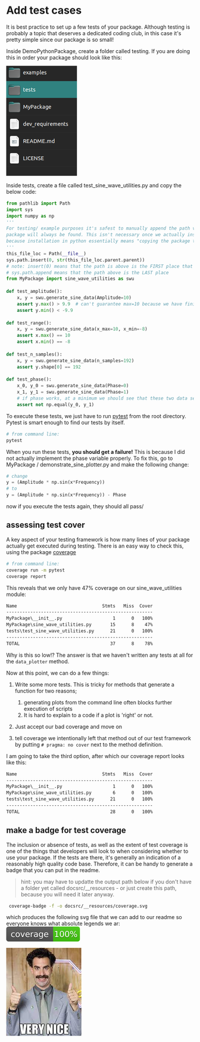 # Add test cases

It is best practice to set up a few tests of your package. Although testing is probably a topic that deserves a dedicated coding club, in this case it's pretty simple since our package is so small!

Inside DemoPythonPackage, create a folder called testing. If you are doing this in order your package should look like this:

![](__resources/progress_tests.png)

Inside tests, create a file called test_sine_wave_utilities.py and copy the below code:

```python
from pathlib import Path
import sys
import numpy as np
'''
For testing/ example purposes it's safest to manually append the path variable to ensure our 
package will always be found. This isn't necessary once we actually install the package 
because installation in python essentially means "copying the package to a place where it can be found"
'''
this_file_loc = Path(__file__)
sys.path.insert(0, str(this_file_loc.parent.parent))
# note: insert(0) means that the path is above is the FIRST place that python will look for imports
# sys.path.append means that the path above is the LAST place
from MyPackage import sine_wave_utilities as swu

def test_amplitude():
    x, y = swu.generate_sine_data(Amplitude=10)
    assert y.max() > 9.9  # can't guarantee max=10 because we have finite samples
    assert y.min() < -9.9

def test_range():
    x, y = swu.generate_sine_data(x_max=10, x_min=-8)
    assert x.max() == 10
    assert x.min() == -8

def test_n_samples():
    x, y = swu.generate_sine_data(n_samples=192)
    assert y.shape[0] == 192

def test_phase():
    x_0, y_0 = swu.generate_sine_data(Phase=0)
    x_1, y_1 = swu.generate_sine_data(Phase=1)
    # if phase works, at a minimum we should see that these two data sets are different...
    assert not np.equal(y_0, y_1)
```

To execute these tests, we just have to run [pytest](https://docs.pytest.org/en/7.1.x/) from the root directory. Pytest is smart enough to find our tests by itself.

```bash
# from command line:
pytest
```

When you run these tests, **you should get a failure!** This is because I did not actually implement the phase variable properly. To fix this, go to MyPackage / demonstrate_sine_plotter.py and make the following change:

```python
# change
y = (Amplitude * np.sin(x*Frequency))
# to
y = (Amplitude * np.sin(x*Frequency)) - Phase
```

now if you execute the tests again, they should all pass/

## assessing test cover

A key aspect of your testing framework is how many lines of your package actually get executed during testing. There is an easy way to check this, using the package [coverage](https://coverage.readthedocs.io/en/6.3.3/)

```bash
# from command line:
coverage run -m pytest
coverage report
```

This reveals that we only have 47% coverage on our sine_wave_utilities module:

```bash
Name                                Stmts   Miss  Cover
-------------------------------------------------------
MyPackage\__init__.py                   1      0   100%
MyPackage\sine_wave_utilities.py       15      8    47%
tests\test_sine_wave_utilities.py      21      0   100%
-------------------------------------------------------
TOTAL                                  37      8    78%

```

Why is this so low!? The answer is that we haven't written any tests at all for the ```data_plotter``` method.

Now at this point, we can do a few things:

1. Write some more tests. This is tricky for methods that generate a function for two reasons; 
   1. generating plots from the command line often blocks further execution of scripts
   2. It is hard to explain to a code if a plot is 'right' or not.

2. Just accept our bad coverage and move on
3. tell coverage we intentionally left that method out of our test framework by putting ```# pragma: no cover``` next to the method definition. 

I am going to take the third option, after which our coverage report looks like this:

```bash
Name                                Stmts   Miss  Cover
-------------------------------------------------------
MyPackage\__init__.py                   1      0   100%
MyPackage\sine_wave_utilities.py        6      0   100%
tests\test_sine_wave_utilities.py      21      0   100%
-------------------------------------------------------
TOTAL                                  28      0   100%

```

## make a badge for test coverage

The inclusion or absence of tests, as well as the extent of test coverage is one of the things that developers will look to when considering whether to use your package. If the tests are there, it's generally an indication of a reasonably high quality code base. Therefore, it can be handy  to generate a badge that you can put in the readme. 

> hint: you may have to updatte the output path below if you don't have a folder yet called docsrc/__resources - or just create this path, because you will need it later anyway.

```bash
 coverage-badge -f -o docsrc/__resources/coverage.svg
```
which produces the following svg file that we can add to our readme so everyone knows what absolute legends we ar:
![](__resources/coverage.svg)

![](__resources/nice.png)